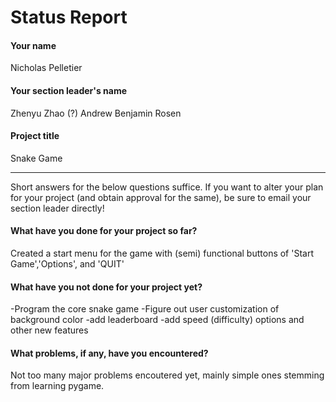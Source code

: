 # Status Report

#### Your name

Nicholas Pelletier

#### Your section leader's name

Zhenyu Zhao (?)
Andrew Benjamin Rosen

#### Project title

Snake Game

***

Short answers for the below questions suffice. If you want to alter your plan for your project (and obtain approval for the same), be sure to email your section leader directly!

#### What have you done for your project so far?

Created a start menu for the game with (semi) functional buttons of 'Start Game','Options', and 'QUIT'

#### What have you not done for your project yet?

-Program the core snake game
-Figure out user customization of background color
-add leaderboard
-add speed (difficulty) options and other new features

#### What problems, if any, have you encountered?

Not too many major problems encoutered yet, mainly simple ones stemming from learning pygame.
